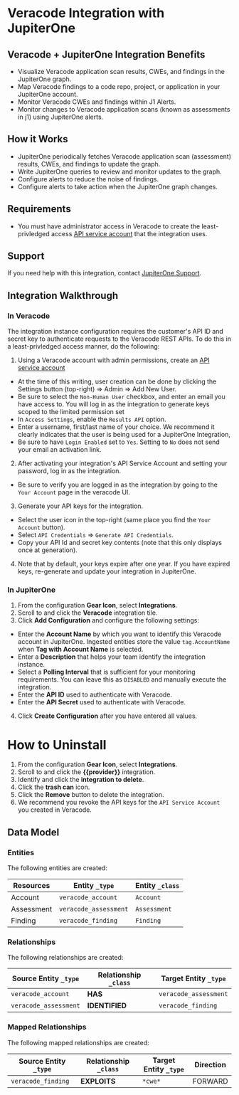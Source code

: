 # Veracode Integration with JupiterOne

## Veracode + JupiterOne Integration Benefits

- Visualize Veracode application scan results, CWEs, and findings in the
  JupiterOne graph.
- Map Veracode findings to a code repo, project, or application in your
  JupiterOne account.
- Monitor Veracode CWEs and findings within J1 Alerts.
- Monitor changes to Veracode application scans (known as assessments in j1)
  using JupiterOne alerts.

## How it Works

- JupiterOne periodically fetches Veracode application scan (assessment)
  results, CWEs, and findings to update the graph.
- Write JupiterOne queries to review and monitor updates to the graph.
- Configure alerts to reduce the noise of findings.
- Configure alerts to take action when the JupiterOne graph changes.

## Requirements

- You must have administrator access in Veracode to create the least-privledged
  access
  [API service account](https://docs.veracode.com/r/c_about_veracode_accounts)
  that the integration uses.

## Support

If you need help with this integration, contact
[JupiterOne Support](https://support.jupiterone.io).

## Integration Walkthrough

### In Veracode

The integration instance configuration requires the customer's API ID and secret
key to authenticate requests to the Veracode REST APIs. To do this in a
least-privledged access manner, do the following:

1.  Using a Veracode account with admin permissions, create an
    [API service account](https://docs.veracode.com/r/c_about_veracode_accounts)

- At the time of this writing, user creation can be done by clicking the
  Settings button (top-right) => Admin => Add New User.
- Be sure to select the `Non-Human User` checkbox, and enter an email you have
  access to. You will log in as the integration to generate keys scoped to the
  limited permission set
- In `Access Settings`, enable the `Results API` option.
- Enter a username, first/last name of your choice. We recommend it clearly
  indicates that the user is being used for a JupiterOne Integration,
- Be sure to have `Login Enabled` set to `Yes`. Setting to `No` does not send
  your email an activation link.

2.  After activating your integration's API Service Account and setting your
    password, log in as the integration.

- Be sure to verify you are logged in as the integration by going to the
  `Your Account` page in the veracode UI.

3.  Generate your API keys for the integration.

- Select the user icon in the top-right (same place you find the `Your Account`
  button).
- Select `API Credentials` => `Generate API Credentials`.
- Copy your API Id and secret key contents (note that this only displays once at
  generation).

4.  Note that by default, your keys expire after one year. If you have expired
    keys, re-generate and update your integration in JupiterOne.

### In JupiterOne

1.  From the configuration **Gear Icon**, select **Integrations**.
2.  Scroll to and click the **Veracode** integration tile.
3.  Click **Add Configuration** and configure the following settings:

- Enter the **Account Name** by which you want to identify this Veracode account
  in JupiterOne. Ingested entities store the value `tag.AccountName` when **Tag
  with Account Name** is selected.
- Enter a **Description** that helps your team identify the integration
  instance.
- Select a **Polling Interval** that is sufficient for your monitoring
  requirements. You can leave this as `DISABLED` and manually execute the
  integration.
- Enter the **API ID** used to authenticate with Veracode.
- Enter the **API Secret** used to authenticate with Veracode.

4.  Click **Create Configuration** after you have entered all values.

# How to Uninstall

1.  From the configuration **Gear Icon**, select **Integrations**.
2.  Scroll to and click the **{{provider}}** integration.
3.  Identify and click the **integration to delete**.
4.  Click the **trash can** icon.
5.  Click the **Remove** button to delete the integration.
6.  We recommend you revoke the API keys for the `API Service Account` you
    created in Veracode.

<!-- {J1_DOCUMENTATION_MARKER_START} -->
<!--
********************************************************************************
NOTE: ALL OF THE FOLLOWING DOCUMENTATION IS GENERATED USING THE
"j1-integration document" COMMAND. DO NOT EDIT BY HAND! PLEASE SEE THE DEVELOPER
DOCUMENTATION FOR USAGE INFORMATION:

https://github.com/JupiterOne/sdk/blob/main/docs/integrations/development.md
********************************************************************************
-->

## Data Model

### Entities

The following entities are created:

| Resources  | Entity `_type`        | Entity `_class` |
| ---------- | --------------------- | --------------- |
| Account    | `veracode_account`    | `Account`       |
| Assessment | `veracode_assessment` | `Assessment`    |
| Finding    | `veracode_finding`    | `Finding`       |

### Relationships

The following relationships are created:

| Source Entity `_type` | Relationship `_class` | Target Entity `_type` |
| --------------------- | --------------------- | --------------------- |
| `veracode_account`    | **HAS**               | `veracode_assessment` |
| `veracode_assessment` | **IDENTIFIED**        | `veracode_finding`    |

### Mapped Relationships

The following mapped relationships are created:

| Source Entity `_type` | Relationship `_class` | Target Entity `_type` | Direction |
| --------------------- | --------------------- | --------------------- | --------- |
| `veracode_finding`    | **EXPLOITS**          | `*cwe*`               | FORWARD   |

<!--
********************************************************************************
END OF GENERATED DOCUMENTATION AFTER BELOW MARKER
********************************************************************************
-->
<!-- {J1_DOCUMENTATION_MARKER_END} -->
